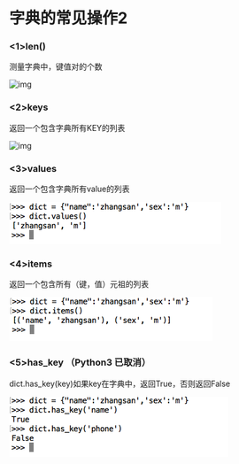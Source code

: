 # 字典的常见操作2

### <1>len()

测量字典中，键值对的个数

![img](../Images/Snip20160815_292.png)

### <2>keys

返回一个包含字典所有KEY的列表

![img](../Images/Snip20160815_293.png)

### <3>values

返回一个包含字典所有value的列表

![img](../Images/Snip20160815_294.png)

### <4>items

返回一个包含所有（键，值）元祖的列表

![img](../Images/Snip20160815_295.png)

### <5>has_key （Python3 已取消）

dict.has_key(key)如果key在字典中，返回True，否则返回False

![img](../Images/Snip20160815_296.png)
